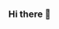 ### Hi there 👋

<!--
**SynackSyndicate/SynackSyndicate** is a ✨ _special_ ✨ repository because its `README.md` (this file) appears on your GitHub profile.

👋 Hi, I’m @SynackSyndicate
I'm new to using GitHub. As a matter of fact GitHub has always intimidated me. I figured you would have to be 'big brained, 200 IQ' to post here or be apart of the community. Hopefully I'm cool enough to hang out here and make something for myself. Primarily I am going to be using GitHub as a platform to document, create opinionated posts about experiences, and to blog about my journey breakiing into CyberSecurity. Currently I'm working towards my Bachelors in CyberSecurity while supplementing other supporting hands-on-labs like TryHackMe, RangeForce, BTLO, INE, and AttackIQ.
I’m looking to collaborate with like minded individuals who are new to cybersecurity and professionals who are in it.


📫 How to reach me is https://www.linkedin.com/in/vienamorvallesteros/ <br/> If you're looking for blogs, & hands-on technical training, check out https://synacksyndicate.gitbook.io/whoami/ <br/> College work and samples will be @ https://synacksyndicate.gitbook.io/college/


-->
